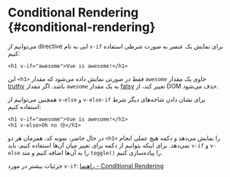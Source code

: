 # Conditional Rendering {#conditional-rendering}

می‌توانیم از directive ایی به نام `v-if` برای نمایش یک عنصر به صورت شرطی استفاده کنیم:

```vue-html
<h1 v-if="awesome">Vue is awesome!</h1>
```

این `<h1>` فقط در صورتی نمایش داده می‌شود که مقدار `awesome` حاوی یک مقدار [truthy](https://developer.mozilla.org/en-US/docs/Glossary/Truthy) باشد. اگر مقدار `awesome` به یک مقدار [falsy](https://developer.mozilla.org/en-US/docs/Glossary/Falsy) تغییر کند، از DOM حذف می‌شود.

همچنین می‌توانیم از `v-else` و `v-else-if` برای نشان دادن شاخه‌های دیگر شرط استفاده کنیم:

```vue-html
<h1 v-if="awesome">Vue is awesome!</h1>
<h1 v-else>Oh no 😢</h1>
```

در حال حاضر، نمونه کد، همزمان هر دو `<h1>` را نمایش می‌دهد و دکمه هیچ عملی انجام نمی‌دهد. برای اینکه بتوانیم از دکمه برای تغییر میان آن‌ها استفاده کنیم، باید `v-if` و `v-else` را به آن‌ها اضافه کنیم و متد `toggle()‎` را پیاده‌سازی کنیم.

جزئیات بیشتر در مورد `v-if`: <a target="_blank" href="/guide/essentials/conditional.html">راهنما - Conditional Rendering</a>
